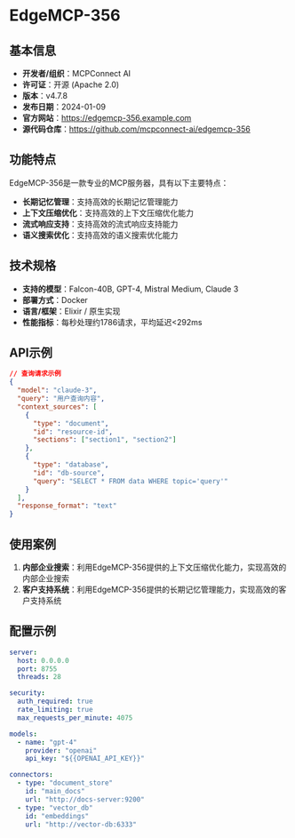 # EdgeMCP-356

## 基本信息

- **开发者/组织**：MCPConnect AI
- **许可证**：开源 (Apache 2.0)
- **版本**：v4.7.8
- **发布日期**：2024-01-09
- **官方网站**：https://edgemcp-356.example.com
- **源代码仓库**：https://github.com/mcpconnect-ai/edgemcp-356

## 功能特点

EdgeMCP-356是一款专业的MCP服务器，具有以下主要特点：

- **长期记忆管理**：支持高效的长期记忆管理能力
- **上下文压缩优化**：支持高效的上下文压缩优化能力
- **流式响应支持**：支持高效的流式响应支持能力
- **语义搜索优化**：支持高效的语义搜索优化能力


## 技术规格

- **支持的模型**：Falcon-40B, GPT-4, Mistral Medium, Claude 3
- **部署方式**：Docker
- **语言/框架**：Elixir / 原生实现
- **性能指标**：每秒处理约1786请求，平均延迟<292ms

## API示例

```json
// 查询请求示例
{
  "model": "claude-3",
  "query": "用户查询内容",
  "context_sources": [
    {
      "type": "document",
      "id": "resource-id",
      "sections": ["section1", "section2"]
    },
    {
      "type": "database",
      "id": "db-source",
      "query": "SELECT * FROM data WHERE topic='query'"
    }
  ],
  "response_format": "text"
}
```

## 使用案例

1. **内部企业搜索**：利用EdgeMCP-356提供的上下文压缩优化能力，实现高效的内部企业搜索
2. **客户支持系统**：利用EdgeMCP-356提供的长期记忆管理能力，实现高效的客户支持系统


## 配置示例

```yaml
server:
  host: 0.0.0.0
  port: 8755
  threads: 28

security:
  auth_required: true
  rate_limiting: true
  max_requests_per_minute: 4075

models:
  - name: "gpt-4"
    provider: "openai"
    api_key: "${{OPENAI_API_KEY}}"

connectors:
  - type: "document_store"
    id: "main_docs"
    url: "http://docs-server:9200"
  - type: "vector_db"
    id: "embeddings"
    url: "http://vector-db:6333"
```